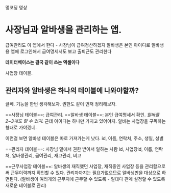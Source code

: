 
멍코딩 영상

# 사장님과 알바생을 관리하는 앱.

급여관리도 이 앱에서 한다 - 사장님이 급여정산하겠지
알바생은 본인 아이디로 알바생용 앱에 로그인해서 급여명세서도 보고 출퇴근도 관리한다

**데이터베이스는 결국 같이 쓰는 엑셀이다**

사업장 테이블.


## 관리자와 알바생은 하나의 테이블에 나와야할까?

글쎄. 기능을 한번 생각해보자. 권한도 같이 먼저 정리해보자.

==사장님 테이블==: 급여관리.
==알바생 테이블==: 본인 급여명세서 확인. *알바를 2~3개도 할 수 있지.* 근데 아이디는 하나만 가지고 있어야지. 알바는 사업장을 구독하는 형태로 가야겠네. 

이런걸 보면 알바생 테이블은 따로 가져가는게 낫다.
id, 이름, 연락처, 주소, 생일, 성별 

==관리자 테이블==: 사장님 밑에서 권한 받아서 일하는 사람
id, 사업장id, 이름, 연락처, 알바생관리, 급여관리, 재고관리, 비고

==근무사업장 테이블==: 알바생의 재직했던 사업장, 재직중인 사업장 등을 관리함으로써 근무이력까지 확인할 수 있다. 관리자까지는 필요가없으므로 알바생만을 대상으로 하면된다. (알바생이 여러개의 근무지에 근무할 수 있도록 - 일대다 관계 설정할 수 있도록 새로운 테이블로 관리)



